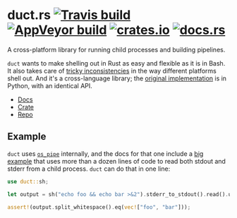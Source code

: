 # duct.rs [![Travis build](https://travis-ci.org/oconnor663/duct.rs.svg?branch=master)](https://travis-ci.org/oconnor663/duct.rs) [![AppVeyor build](https://ci.appveyor.com/api/projects/status/0ecgamtb43j8o8ig/branch/master?svg=true)](https://ci.appveyor.com/project/oconnor663/duct-rs/branch/master) [![crates.io](https://img.shields.io/crates/v/duct.svg)](https://crates.io/crates/duct) [![docs.rs](https://docs.rs/duct/badge.svg)](https://docs.rs/duct)

A cross-platform library for running child processes and building
pipelines.

`duct` wants to make shelling out in Rust as easy and flexible as it
is in Bash. It also takes care of [tricky
inconsistencies](https://github.com/oconnor663/duct.py/blob/master/spec.md#consistent-behavior-for-dir)
in the way different platforms shell out. And it's a cross-language
library; the [original
implementation](https://github.com/oconnor663/duct.py) is in Python,
with an identical API.

- [Docs](https://docs.rs/duct)
- [Crate](https://crates.io/crates/duct)
- [Repo](https://github.com/oconnor663/duct.rs)

## Example

`duct` uses [`os_pipe`](https://github.com/oconnor663/os_pipe.rs)
internally, and the docs for that one include a [big
example](https://docs.rs/os_pipe#example) that uses more than a
dozen lines of code to read both stdout and stderr from a child
process. `duct` can do that in one line:

```rust
use duct::sh;

let output = sh("echo foo && echo bar >&2").stderr_to_stdout().read().unwrap();

assert!(output.split_whitespace().eq(vec!["foo", "bar"]));
```
